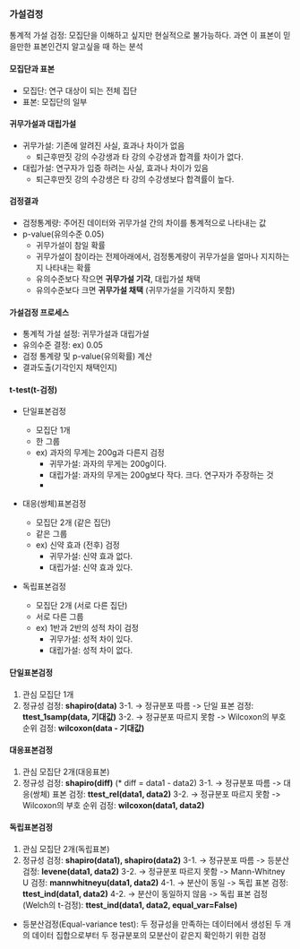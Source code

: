 ### 가설검정

통계적 가설 검정: 모집단을 이해하고 싶지만 현실적으로 불가능하다. 과연 이 표본이 믿을만한 표본인건지 알고싶을 때 하는 분석

#### 모집단과 표본

- 모집단: 연구 대상이 되는 전체 집단
- 표본: 모집단의 일부

#### 귀무가설과 대립가설

- 귀무가설: 기존에 알려진 사실, 효과나 차이가 없음
  - 퇴근후딴짓 강의 수강생과 타 강의 수강생과 합격률 차이가 없다.
- 대립가설: 연구자가 입증 하려는 사실, 효과나 차이가 있음
  - 퇴근후딴짓 강의 수강생은 타 강의 수강생보다 합격률이 높다.

#### 검정결과

- 검정통계량: 주어진 데이터와 귀무가설 간의 차이를 통계적으로 나타내는 값
- p-value(유의수준 0.05)
  - 귀무가설이 참일 확률
  - 귀무가설이 참이라는 전제아래에서, 검정통계량이 귀무가설을 얼마나 지지하는지 나타내는 확률
  - 유의수준보다 작으면 **귀무가설 기각**, 대립가설 채택
  - 유의수준보다 크면 **귀무가설 채택** (귀무가설을 기각하지 못함)

#### 가설검정 프로세스

- 통계적 가설 설정: 귀무가설과 대립가설
- 유의수준 결정: ex) 0.05
- 검정 통계량 및 p-value(유의확률) 계산
- 결과도출(기각인지 채택인지)

#### t-test(t-검정)

- 단일표본검정
  - 모집단 1개
  - 한 그룹
  - ex) 과자의 무게는 200g과 다른지 검정
    - 귀무가설: 과자의 무게는 200g이다.
    - 대립가설: 과자의 무게는 200g보다 작다. 크다. 연구자가 주장하는 것
    -
- 대응(쌍체)표본검정

  - 모집단 2개 (같은 집단)
  - 같은 그룹
  - ex) 신약 효과 (전후) 검정
    - 귀무가설: 신약 효과 없다.
    - 대립가설: 신약 효과 있다.

- 독립표본검정
  - 모집단 2개 (서로 다른 집단)
  - 서로 다른 그룹
  - ex) 1반과 2반의 성적 차이 검정
    - 귀무가설: 성적 차이 있다.
    - 대립가설: 성적 차이 없다.

#### 단일표본검정

1. 관심 모집단 1개
2. 정규성 검정: **shapiro(data)**
   3-1. -> 정규분포 따름 -> 단일 표본 검정: **ttest_1samp(data, 기대값)**
   3-2. -> 정규분포 따르지 못함 -> Wilcoxon의 부호 순위 검정: **wilcoxon(data - 기대값)**

#### 대응표본검정

1. 관심 모집단 2개(대응표본)
2. 정규성 검정: **shapiro(diff)** (\* diff = data1 - data2)
   3-1. -> 정규분포 따름 -> 대응(쌍체) 표본 검정: **ttest_rel(data1, data2)**
   3-2. -> 정규분포 따르지 못함 -> Wilcoxon의 부호 순위 검정: **wilcoxon(data1, data2)**

#### 독립표본검정

1. 관심 모집단 2개(독립표본)
2. 정규성 검정: **shapiro(data1), shapiro(data2)**
   3-1. -> 정규분포 따름 -> 등분산 검정: **levene(data1, data2)**
   3-2. -> 정규분포 따르지 못함 -> Mann-Whitney U 검정: **mannwhitneyu(data1, data2)**
   4-1. -> 분산이 동일 -> 독립 표본 검정: **ttest_ind(data1, data2)**
   4-2. -> 분산이 동일하지 않음 -> 독립 표본 검정(Welch의 t-검정): **ttest_ind(data1, data2, equal_var=False)**

- 등분산검정(Equal-variance test): 두 정규성을 만족하는 데이터에서 생성된 두 개의 데이터 집합으로부터 두 정규분포의 모분산이 같은지 확인하기 위한 검정
